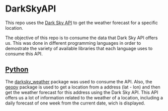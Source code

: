 # DarkSkyAPI
This repo uses the [Dark Sky API](https://darksky.net/dev) to get the weather forecast for a specific location.

The objective of this repo is to consume the data that Dark Sky API offers us. This was done in different programming languages in order to demostrate the variety of available libraries that each language uses to consume this API.


## [Python](https://darksky.net/dev/docs/libraries#python-library)
The [darksky_weather](https://pypi.org/project/darksky_weather/) package was used to consume the API. Also, the [geopy](https://pypi.org/project/geopy/) package is used to get a location from a address (lat - lon) and then get the weather forecast for this address using the Dark Sky API. This API offers us a lot of information related to the weather of a location, including a daily forecast of one week from the current date, wich is displayed.
